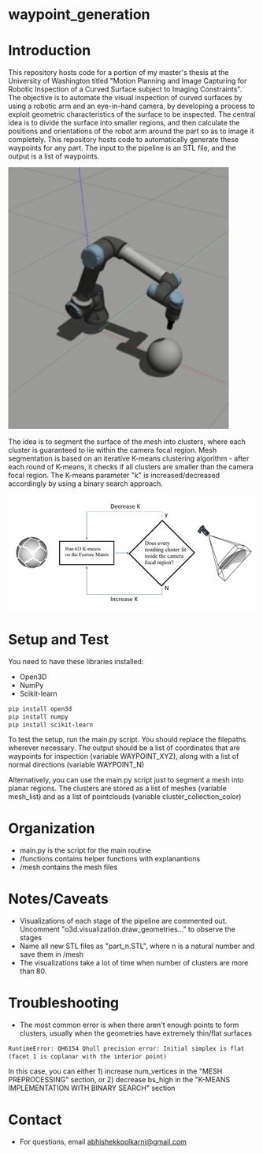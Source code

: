 # waypoint_generation

# Introduction

This repository hosts code for a portion of my master's thesis at the University of Washington titled "Motion Planning and Image Capturing for Robotic Inspection of a Curved Surface subject to Imaging Constraints". The objective is to automate the visual inspection of curved surfaces by using a robotic arm and an eye-in-hand camera, by developing a process to exploit geometric characteristics of the surface to be inspected. The central idea is to divide the surface into smaller regions, and then calculate the positions and orientations of the robot arm around the part so as to image it completely. This repository hosts code to automatically generate these waypoints for any part. The input to the pipeline is an STL file, and the output is a list of waypoints.

![](images/robot.jpg)

The idea is to segment the surface of the mesh into clusters, where each cluster is guaranteed to lie within the camera focal region. Mesh segmentation is based on an iterative K-means clustering algorithm - after each round of K-means, it checks if all clusters are smaller than the camera focal region. The K-means parameter "k" is increased/decreased accordingly by using a binary search approach.

![](images/algorithm.JPG)

# Setup and Test

You need to have these libraries installed:
- Open3D
- NumPy
- Scikit-learn

```
pip install open3d
pip install numpy
pip install scikit-learn
```

To test the setup, run the main.py script. You should replace the filepaths wherever necessary. The output should be a list of coordinates that are waypoints for inspection (variable WAYPOINT_XYZ), along with a list of normal directions (variable WAYPOINT_N)

Alternatively, you can use the main.py script just to segment a mesh into planar regions. The clusters are stored as a list of meshes (variable mesh_list) and as a list of pointclouds (variable cluster_collection_color)

# Organization

- main.py is the script for the main routine
- /functions contains helper functions with explanantions
- /mesh contains the mesh files


# Notes/Caveats
- Visualizations of each stage of the pipeline are commented out. Uncomment "o3d.visualization.draw_geometries..." to observe the stages
- Name all new STL files as "part_n.STL", where n is a natural number and save them in /mesh
- The visualizations take a lot of time when number of clusters are more than 80.



# Troubleshooting
- The most common error is when there aren't enough points to form clusters, usually when the geometries have extremely thin/flat surfaces
```
RuntimeError: QH6154 Qhull precision error: Initial simplex is flat (facet 1 is coplanar with the interior point)
```
In this case, you can either 1) increase num_vertices in the "MESH PREPROCESSING" section, or 2) decrease bs_high in the "K-MEANS IMPLEMENTATION WITH BINARY SEARCH" section


# Contact
- For questions, email abhishekkoolkarni@gmail.com








